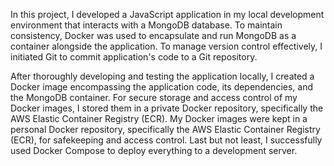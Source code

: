 

In this project, I developed a JavaScript application in my local development environment that interacts with a MongoDB database. To maintain consistency, Docker was used to encapsulate and run MongoDB as a container alongside the application. To manage version control effectively, I initiated Git to commit application's code to a Git repository.

After thoroughly developing and testing the application locally, I created a Docker image encompassing the application code, its dependencies, and the MongoDB container.
For secure storage and access control of my Docker images, I stored them in a private Docker repository, specifically the AWS Elastic Container Registry (ECR). 
My Docker images were kept in a personal Docker repository, specifically the AWS Elastic Container Registry (ECR), for safekeeping and access control.
Last but not least, I successfully used Docker Compose to deploy everything to a development server. 
